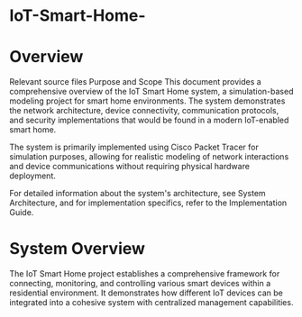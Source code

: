 # IoT-Smart-Home-
# Overview
Relevant source files
Purpose and Scope
This document provides a comprehensive overview of the IoT Smart Home system, a simulation-based modeling project for smart home environments. The system demonstrates the network architecture, device connectivity, communication protocols, and security implementations that would be found in a modern IoT-enabled smart home.

The system is primarily implemented using Cisco Packet Tracer for simulation purposes, allowing for realistic modeling of network interactions and device communications without requiring physical hardware deployment.

For detailed information about the system's architecture, see System Architecture, and for implementation specifics, refer to the Implementation Guide.

# System Overview
The IoT Smart Home project establishes a comprehensive framework for connecting, monitoring, and controlling various smart devices within a residential environment. It demonstrates how different IoT devices can be integrated into a cohesive system with centralized management capabilities.
